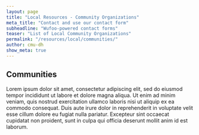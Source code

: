 ```yaml
---
layout: page
title: "Local Resources - Community Organizations"
meta_title: "Contact and use our contact form"
subheadline: "Wufoo-powered contact forms"
teaser: "List of Local Community Organizations"
permalink: "/resources/local/communities/"
author: cmu-dh
show_meta: true
---
```

## Communities

Lorem ipsum dolor sit amet, consectetur adipiscing elit, sed do eiusmod tempor incididunt ut labore et dolore magna aliqua. Ut enim ad minim veniam, quis nostrud exercitation ullamco laboris nisi ut aliquip ex ea commodo consequat. Duis aute irure dolor in reprehenderit in voluptate velit esse cillum dolore eu fugiat nulla pariatur. Excepteur sint occaecat cupidatat non proident, sunt in culpa qui officia deserunt mollit anim id est laborum.